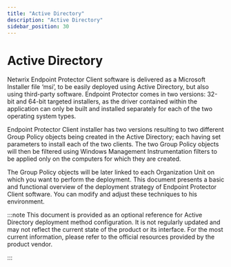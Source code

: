 ```yaml
---
title: "Active Directory"
description: "Active Directory"
sidebar_position: 30
---
```


# Active Directory

Netwrix Endpoint Protector Client software is delivered as a Microsoft Installer file ‘msi’, to be
easily deployed using Active Directory, but also using third-party software. Endpoint Protector
comes in two versions: 32-bit and 64-bit targeted installers, as the driver contained within the
application can only be built and installed separately for each of the two operating system types.

Endpoint Protector Client installer has two versions resulting to two different Group Policy objects
being created in the Active Directory; each having set parameters to install each of the two
clients. The two Group Policy objects will then be filtered using Windows Management Instrumentation
filters to be applied only on the computers for which they are created.

The Group Policy objects will be later linked to each Organization Unit on which you want to perform
the deployment. This document presents a basic and functional overview of the deployment strategy of
Endpoint Protector Client software. You can modify and adjust these techniques to his environment.

:::note
This document is provided as an optional reference for Active Directory deployment method
configuration. It is not regularly updated and may not reflect the current state of the product or
its interface. For the most current information, please refer to the official resources provided by
the product vendor.

:::
